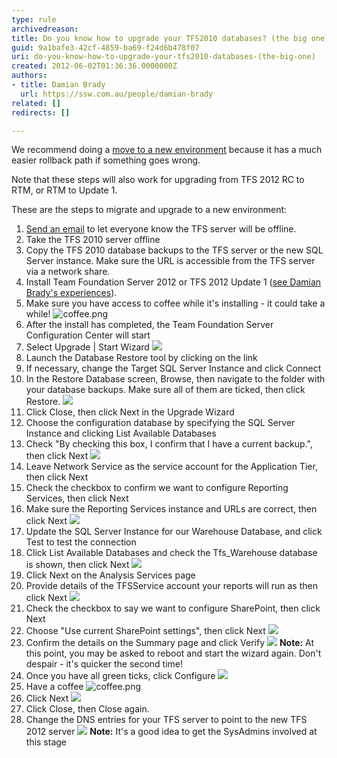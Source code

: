 ```yaml
---
type: rule
archivedreason: 
title: Do you know how to upgrade your TFS2010 databases? (the big one)
guid: 9a1bafe3-42cf-4859-ba69-f24d6b478f07
uri: do-you-know-how-to-upgrade-your-tfs2010-databases-(the-big-one)
created: 2012-06-02T01:36:36.0000000Z
authors:
- title: Damian Brady
  url: https://ssw.com.au/people/damian-brady
related: []
redirects: []

---
```


We recommend doing a [move to a new environment](/Pages/MigrationChoices.aspx) because it has a much easier rollback path if something goes wrong.

Note that these steps will also work for upgrading from TFS 2012 RC to RTM, or RTM to Update 1.

<!--endintro-->

These are the steps to migrate and upgrade to a new environment:

1. [Send an email](http://www.ssw.com.au/SSW/Standards/Rules/RulesToBetterNetworks.aspx#rebootrestart) to let everyone know the TFS server will be offline.
2. Take the TFS 2010 server offline
3. Copy the TFS 2010 database backups to the TFS server or the new SQL Server instance. Make sure the URL is accessible from the TFS server via a network share.
4. Install Team Foundation Server 2012 or TFS 2012 Update 1 ([see Damian Brady's experiences](http://blog.damianbrady.com.au/2012/11/27/tfs-2012-with-update-1-done/)).
5. Make sure you have access to coffee while it's installing - it could take a while!
![coffee.png](ssw-coffee.png)
6. After the install has completed, the Team Foundation Server Configuration Center will start
7. Select Upgrade | Start Wizard
![](tfs_upgrade_existing.png)
8. Launch the Database Restore tool by clicking on the link
9. If necessary, change the Target SQL Server Instance and click Connect
10. In the Restore Database screen, Browse, then navigate to the folder with your database backups. Make sure all of them are ticked, then click Restore.
![](tfs_restore_dbs.png)
11. Click Close, then click Next in the Upgrade Wizard
12. Choose the configuration database by specifying the SQL Server Instance and clicking List Available Databases
13. Check "By checking this box, I confirm that I have a current backup.", then click Next
![](tfs_config_db.png)
14. Leave Network Service as the service account for the Application Tier, then click Next
15. Check the checkbox to confirm we want to configure Reporting Services, then click Next
16. Make sure the Reporting Services instance and URLs are correct, then click Next
![](tfs_config_reporting.png)
17. Update the SQL Server Instance for our Warehouse Database, and click Test to test the connection
18. Click List Available Databases and check the Tfs\_Warehouse database is shown, then click Next
![](tfs_warehouse.png)
19. Click Next on the Analysis Services page
20. Provide details of the TFSService account your reports will run as then click Next
![](tfs_reports_run_as.png)
21. Check the checkbox to say we want to configure SharePoint, then click Next
22. Choose "Use current SharePoint settings", then click Next
![](tfs_sharepoint.png)
23. Confirm the details on the Summary page and click Verify
![](tfs_summary.png)
 **Note:** At this point, you may be asked to reboot and start the wizard again.  Don't despair - it's quicker the second time!
24. Once you have all green ticks, click Configure
![](tfs_final_configure.png)
25. Have a coffee
![coffee.png](ssw-coffee.png)
26. Click Next
![](tfs_upgrade_complete.png)
27. Click Close, then Close again.
28. Change the DNS entries for your TFS server to point to the new TFS 2012 server
![](tfs_dns.png)
 **Note:** It's a good idea to get the SysAdmins involved at this stage
